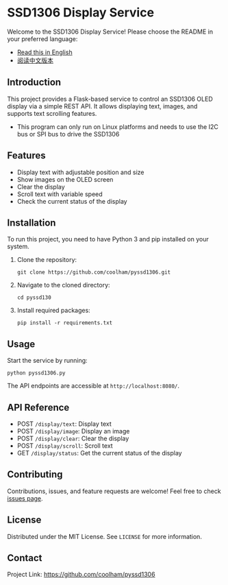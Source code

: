 
# SSD1306 Display Service

Welcome to the SSD1306 Display Service! Please choose the README in your preferred language:

- [Read this in English](README.md)
- [阅读中文版本](README_zh.md)

## Introduction
This project provides a Flask-based service to control an SSD1306 OLED display via a simple REST API. It allows displaying text, images, and supports text scrolling features. 

* This program can only run on Linux platforms and needs to use the I2C bus or SPI bus to drive the SSD1306

## Features
- Display text with adjustable position and size
- Show images on the OLED screen
- Clear the display
- Scroll text with variable speed
- Check the current status of the display

## Installation
To run this project, you need to have Python 3 and pip installed on your system.

1. Clone the repository:
   ```
   git clone https://github.com/coolham/pyssd1306.git
   ```

2. Navigate to the cloned directory:
   ```
   cd pyssd130
   ```

3. Install required packages:
   ```
   pip install -r requirements.txt
   ```

## Usage
Start the service by running:
```
python pyssd1306.py
```

The API endpoints are accessible at `http://localhost:8080/`.

## API Reference
- POST `/display/text`: Display text
- POST `/display/image`: Display an image
- POST `/display/clear`: Clear the display
- POST `/display/scroll`: Scroll text
- GET `/display/status`: Get the current status of the display

## Contributing
Contributions, issues, and feature requests are welcome! Feel free to check [issues page](link-to-your-issues-page).

## License
Distributed under the MIT License. See `LICENSE` for more information.

## Contact


Project Link: https://github.com/coolham/pyssd1306
